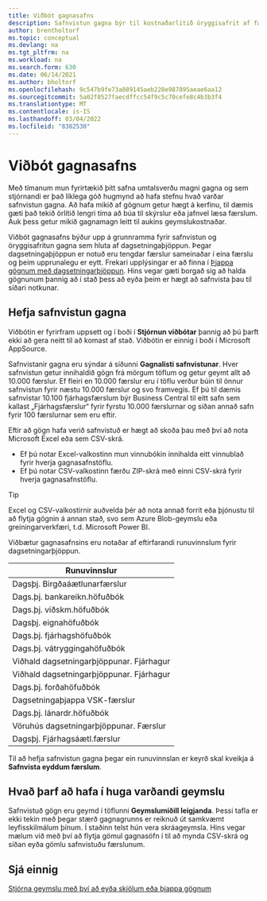 ```yaml
---
title: Viðbót gagnasafns
description: Safnvistun gagna býr til kostnaðarlítið öryggisafrit af færslunum þínum.
author: brentholtorf
ms.topic: conceptual
ms.devlang: na
ms.tgt_pltfrm: na
ms.workload: na
ms.search.form: 630
ms.date: 06/14/2021
ms.author: bholtorf
ms.openlocfilehash: 9c547b9fe73a889145aeb228e987895aeae6aa12
ms.sourcegitcommit: 5a02f8527faecdffcc54f9c5c70cefe8c4b3b3f4
ms.translationtype: MT
ms.contentlocale: is-IS
ms.lasthandoff: 03/04/2022
ms.locfileid: "8382530"
---
```

# <a name="the-data-archive-extension"></a>Viðbót gagnasafns
Með tímanum mun fyrirtækið þitt safna umtalsverðu magni gagna og sem stjórnandi er það líklega góð hugmynd að hafa stefnu hvað varðar safnvistun gagna. Að hafa mikið af gögnum getur hægt á kerfinu, til dæmis gæti það tekið örlítið lengri tíma að búa til skýrslur eða jafnvel læsa færslum. Auk þess getur mikið gagnamagn leitt til aukins geymslukostnaðar.

Viðbót gagnasafns býður upp á grunnramma fyrir safnvistun og öryggisafritun gagna sem hluta af dagsetningaþjöppun. Þegar dagsetningaþjöppun er notuð eru tengdar færslur sameinaðar í eina færslu og þeim upprunalegu er eytt. Frekari upplýsingar er að finna í [Þjappa gögnum með dagsetningarþjöppun](admin-manage-documents.md#compress-data-with-date-compression). Hins vegar gæti borgað sig að halda gögnunum þannig að í stað þess að eyða þeim er hægt að safnvista þau til síðari notkunar.

## <a name="start-archiving-data"></a>Hefja safnvistun gagna
Viðbótin er fyrirfram uppsett og í boði í **Stjórnun viðbótar** þannig að þú þarft ekki að gera neitt til að komast af stað. Viðbótin er einnig í boði í Microsoft AppSource. 

Safnvistanir gagna eru sýndar á síðunni **Gagnalisti safnvistunar**. Hver safnvistun getur innihaldið gögn frá mörgum töflum og getur geymt allt að 10.000 færslur. Ef fleiri en 10.000 færslur eru í töflu verður búin til önnur safnvistun fyrir næstu 10.000 færslur og svo framvegis. Ef þú til dæmis safnvistar 10.100 fjárhagsfærslum býr Business Central til eitt safn sem kallast „Fjárhagsfærslur“ fyrir fyrstu 10.000 færslurnar og síðan annað safn fyrir 100 færslurnar sem eru eftir. 

Eftir að gögn hafa verið safnvistuð er hægt að skoða þau með því að nota Microsoft Excel eða sem CSV-skrá.

* Ef þú notar Excel-valkostinn mun vinnubókin innihalda eitt vinnublað fyrir hverja gagnasafnstöflu.
* Ef þú notar CSV-valkostinn færðu ZIP-skrá með einni CSV-skrá fyrir hverja gagnasafnstöflu.

> [!TIP]
> Excel og CSV-valkostirnir auðvelda þér að nota annað forrit eða þjónustu til að flytja gögnin á annan stað, svo sem Azure Blob-geymslu eða greiningarverkfæri, t.d. Microsoft Power BI.

Viðbætur gagnasafnsins eru notaðar af eftirfarandi runuvinnslum fyrir dagsetningarþjöppun.

|Runuvinnslur  |
|---------|
|Dagsþj. Birgðaáætlunarfærslur |
|Dags.þj. bankareikn.höfuðbók |
|Dags.þj. viðskm.höfuðbók |
|Dagsþj. eignahöfuðbók |
|Dags.þj. fjárhagshöfuðbók |
|Dags.þj. vátryggingahöfuðbók |
|Viðhald dagsetningarþjöppunar. Fjárhagur |
|Viðhald dagsetningarþjöppunar. Fjárhagur |
|Dags.þj. forðahöfuðbók |
|Dagsetningaþjappa VSK-færslur |
|Dags.þj. lánardr.höfuðbók |
|Vöruhús dagsetningarþjöppunar. Færslur |
|Dagsþj. Fjárhagsáætl.færslur |

Til að hefja safnvistun gagna þegar ein runuvinnslan er keyrð skal kveikja á **Safnvista eyddum færslum**.

## <a name="storage-considerations"></a>Hvað þarf að hafa í huga varðandi geymslu
Safnvistuð gögn eru geymd í töflunni **Geymslumiðill leigjanda**. Þessi tafla er ekki tekin með þegar stærð gagnagrunns er reiknuð út samkvæmt leyfisskilmálum þínum. Í staðinn telst hún vera skráageymsla. Hins vegar mælum við með því að flytja gömul gagnasöfn í til að mynda CSV-skrá og síðan eyða gömlu safnvistuðu færslunum.

## <a name="see-also"></a>Sjá einnig
[Stjórna geymslu með því að eyða skjölum eða þjappa gögnum](admin-manage-documents.md)

